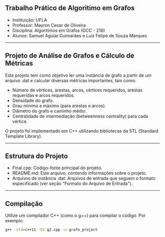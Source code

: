 ## Trabalho Prático de Algoritimo em Grafos

- Instituição: UFLA
- Professor: Mayron Cesar de Oliveira
- Disciplina: Algoritimos em Grafos (GCC - 218)
- Alunos: Samuel Aguiar Guimarães e Luiz Felipe de Souza Marques

 ---

## Projeto de Análise de Grafos e Cálculo de Métricas

Este projeto tem como objetivo ler uma instância de grafo a partir de um arquivo .dat e calcular diversas métricas importantes, tais como:
- Número de vértices, arestas, arcos, vértices requeridos, arestas requeridas e arcos requeridos.
- Densidade do grafo.
- Grau mínimo e máximo (para arestas e arcos).
- Diâmetro do grafo e caminho médio.
- Centralidade de intermediação (betweenness centrality) para cada vértice.

O projeto foi implementado em C++ utilizando bibliotecas da STL (Standard Template Library).

---

## Estrutura do Projeto

- Final.cpp: Código-fonte principal do projeto.
- README.md: Este arquivo, contendo informações sobre o projeto.
- Arquivos de instância .dat: Arquivos de entrada que seguem o formato especificado (ver seção "Formato do Arquivo de Entrada").

---

## Compilação

Utilize um compilador C++ (como o g++) para compilar o código. Por exemplo:

```bash
g++ -std=c++11 -O2 q2.cpp -o grafo_project

